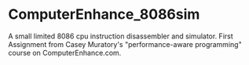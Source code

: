 # ComputerEnhance_8086sim
A small limited 8086 cpu instruction disassembler and simulator. First Assignment from Casey Muratory's "performance-aware programming" course on ComputerEnhance.com.
